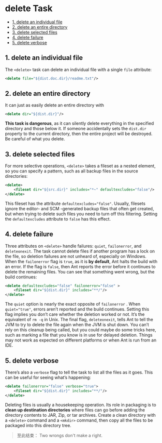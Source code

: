 # delete Task

<!-- TOC -->

- [1. delete an individual file](#1-delete-an-individual-file)
- [2. delete an entire directory](#2-delete-an-entire-directory)
- [3. delete selected files](#3-delete-selected-files)
- [4. delete failure](#4-delete-failure)
- [5. delete verbose](#5-delete-verbose)

<!-- /TOC -->

## 1. delete an individual file

The `<delete>` task can delete an individual file with a single `file` attribute:

```xml
<delete file="${dist.doc.dir}/readme.txt"/>
```

## 2. delete an entire directory

It can just as easily delete an entire directory with

```xml
<delete dir="${dist.dir}"/>
```

**This task is dangerous**, as it can silently delete everything in the specified directory and those below it. If someone accidentally sets the `dist.dir` property to the current directory, then the entire project will be destroyed. Be careful of what you delete.

## 3. delete selected files

For more selective operations, `<delete>` takes a fileset as a nested element, so you can specify a pattern, such as all backup files in the source directories:

```xml
<delete>
    <fileset dir="${src.dir}" includes="*~" defaultexcludes="false"/>
</delete>
```

This fileset has the attribute `defaultexcludes="false"`. Usually, filesets ignore the editor- and SCM -generated backup files that often get created, but when trying to delete such files you need to turn off this filtering. Setting the `defaultexcludes` attribute to `false` has this effect.

## 4. delete failure

Three attributes on `<delete>` handle failures: `quiet`, `failonerror`, and `deleteonexit`. The task cannot delete files if another program has a lock on the file, so deletion failures are not unheard of, especially on Windows. When the `failonerror` flag is `true`, as it is **by default**, Ant halts the build with an error. If the flag is `false`, then Ant reports the error before it continues to delete the remaining files. You can see that something went wrong, but the build continues:

```xml
<delete defaultexcludes="false" failonerror="false" >
    <fileset dir="${dist.dir}" includes="**/"/>
</delete>
```

The `quiet` option is nearly the exact opposite of `failonerror` . When `quiet="true"`, errors aren’t reported and the build continues. Setting this flag implies you don’t care whether the deletion worked or not. It’s the equivalent of `rm -q` in Unix. The final flag, `deleteonexit`, tells Ant to tell the JVM to try to delete the file again when the JVM is shut down. You can’t rely on this cleanup being called, but you could maybe do some tricks here, such as marking a file that you know is in use for delayed deletion. Things may not work as expected on different platforms or when Ant is run from an IDE.

## 5. delete verbose

There’s also a `verbose` flag to tell the task to list all the files as it goes. This can be useful for seeing what’s happening:

```xml
<delete failonerror="false" verbose="true">
    <fileset dir="${dist.dir}" includes="**/"/>
</delete>
```

Deleting files is usually a housekeeping operation. Its role in packaging is to **clean up destination directories** where files can go before adding the directory contents to JAR, Zip, or tar archives. Create a clean directory with a `<delete>` command and a `<mkdir>` command, then copy all the files to be packaged into this directory tree.

> 至此结束： Two wrongs don't make a right.
